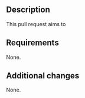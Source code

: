 ## Description

<!--
Write an outline of your pull request.
If you’re resolving an existing issue, don’t forget to include a reference.
You may want to use [closing keywords](
https://docs.github.com/en/issues/tracking-your-work-with-issues/linking-a-pull-request-to-an-issue).
-->

This pull request aims to <!-- make Clearn a better place. -->

## Requirements

<!--
Write any additional measures that have to be done for the PR to work properly,
such as adding a secret to the repository.
​
- Re build your dependencies when merged.
- Delete node_modules
- Run the following commands:
-->

None.

## Additional changes

<!--
Write any changes done in this PR that are extra to the purpose of this branch,
such as formatting code or deleting files.
-->

None.

<!--
Please don’t forget to add yourself as assignee, a couple of reviewers,
some pertinent labels and (if applicable) a milestone.
​
Your pull request is not ready for review? No worries: make it a draft!
Psst... press the ▼ next to the button that says “Create pull request”.
-->